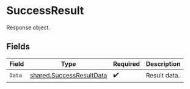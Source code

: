# SuccessResult

Response object.


## Fields

| Field                                                                | Type                                                                 | Required                                                             | Description                                                          |
| -------------------------------------------------------------------- | -------------------------------------------------------------------- | -------------------------------------------------------------------- | -------------------------------------------------------------------- |
| `Data`                                                               | [shared.SuccessResultData](../../models/shared/successresultdata.md) | :heavy_check_mark:                                                   | Result data.                                                         |
